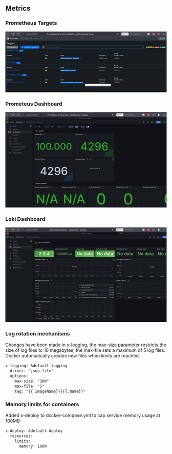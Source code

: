 ## Metrics

### Prometheus Targets

![img.png](./screenshots/targets.png)

### Prometeus Dashboard

![img.png](./screenshots/p_dash.png)

### Loki Dashboard

![img.png](./screenshots/l_dash.png)

### Log rotation mechanisms

Changes have been made in x-logging, the max-size parameter restricts the size of log files to 10 megabytes, the max-file sets a maximum of 5 log files. Docker automatically creates new files when limits are reached.

```
x-logging: &default-logging
  driver: "json-file"
  options:
    max-size: "10m"
    max-file: "5"
    tag: "{{.ImageName}}|{{.Name}}"
```

### Memory limits for containers

Added x-deploy to docker-compose.yml to cap service memory usage at 100MB:

```
x-deploy: &default-deploy
  resources:
    limits:
      memory: 100M
```